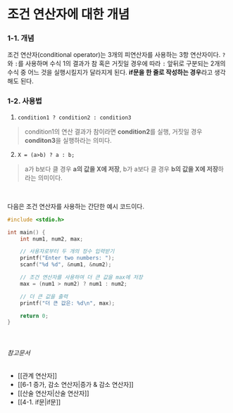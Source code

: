 # 조건 연산자에 대한 개념

### 1-1. 개념

조건 연산자(conditional operator)는 3개의 피연산자를 사용하는 3항 연산자이다. `?`와 `:`를 사용하며
수식 1의 결과가 참 혹은 거짓일 경우에 따라 `:` 앞뒤로 구분되는 2개의 수식 중 어느 것을 실행시킬지가 
달라지게 된다. **if문을 한 줄로 작성하는 경우**라고 생각해도 된다.

### 1-2. 사용법

1. `condition1 ? condition2 : condition3`
>condition1의 연산 결과가 참이라면 **condition2**를 실행, 
>거짓일 경우 **conditon3**을 실행하라는 의미다.

2. `X = (a>b) ? a : b;`
>a가 b보다 클 경우 **a의 값을 X에 저장**, b가 a보다 클 경우 **b의 값을 X에 저장**하라는 의미이다.

<br>


다음은 조건 연산자를 사용하는 간단한 예시 코드이다.
```C
#include <stdio.h>

int main() {
    int num1, num2, max;

    // 사용자로부터 두 개의 정수 입력받기
    printf("Enter two numbers: ");
    scanf("%d %d", &num1, &num2);

    // 조건 연산자를 사용하여 더 큰 값을 max에 저장
    max = (num1 > num2) ? num1 : num2;

    // 더 큰 값을 출력
    printf("더 큰 값은: %d\n", max);

    return 0;
}

```


<br>

###### 참고문서
- [[관계 연산자]]
- [[6-1 증가, 감소 연산자|증가 & 감소 연산자]]
- [[산술 연산자|산술 연산자]]
- [[4-1. if문|if문]]
